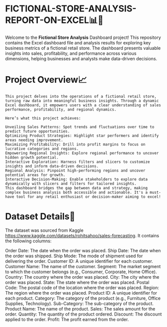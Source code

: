 # FICTIONAL-STORE-ANALYSIS-REPORT-ON-EXCEL📊🛒
Welcome to the  **Fictional Store Analysis**  Dashboard project! This repository contains the Excel dashboard file and analysis results for exploring key business metrics of a fictional retail store. The dashboard presents valuable insights into sales, profitability, and performance across various dimensions, helping businesses and analysts make data-driven decisions.
# Project Overview📈
~~~
This project delves into the operations of a fictional retail store, turning raw data into meaningful business insights. Through a dynamic Excel dashboard, it empowers users with a clear understanding of sales performance, profitability, and regional dynamics.

Here’s what this project achieves:

Unveiling Sales Patterns: Spot trends and fluctuations over time to predict future opportunities.
Optimizing Product Strategies: Highlight star performers and identify areas needing improvement.
Maximizing Profitability: Drill into profit margins to focus on lucrative categories and regions.
Empowering Regional Insights: Explore regional performance to uncover hidden growth potential.
Interactive Exploration: Harness filters and slicers to customize insights and inform data-driven decisions.
Regional Analysis: Pinpoint high-performing regions and uncover potential areas for growth.
Interactive Decision-Making: Enable stakeholders to explore data dynamically with slicers and filters for tailored insights.
This dashboard bridges the gap between data and strategy, making complex business analysis both accessible and actionable. It's a must-have tool for any retail enthusiast or decision-maker aiming to excel!
~~~

# Dataset Details📁
The dataset was sourced from Kaggle https://www.kaggle.com/datasets/rohitsahoo/sales-forecasting. It contains the following columns:

Order Date: The date when the order was placed.
Ship Date: The date when the order was shipped.
Ship Mode: The mode of shipment used for delivering the order.
Customer ID: A unique identifier for each customer.
Customer Name: The name of the customer.
Segment: The market segment to which the customer belongs (e.g., Consumer, Corporate, Home Office).
Country: The country where the order was placed.
City: The city where the order was placed.
State: The state where the order was placed.
Postal Code: The postal code of the location where the order was placed.
Region: The region where the order was placed.
Product ID: A unique identifier for each product.
Category: The category of the product (e.g., Furniture, Office Supplies, Technology).
Sub-Category: The sub-category of the product.
Product Name: The name of the product.
Sales: The sales amount for the order.
Quantity: The quantity of the product ordered.
Discount: The discount applied to the order.
Profit: The profit earned from the order.
